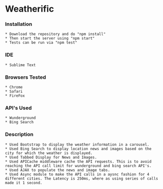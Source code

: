# Weatherific

### Installation
    * Download the repository and do "npm install"
    * Then start the server using "npm start"
    * Tests can be run via "npm test"
    
### IDE
    * Sublime Text
    
### Browsers Tested
    * Chrome
    * Safari
    * FireFox

### API's Used
    * Wunderground
    * Bing Search

### Description
    * Used Bootstrap to display the weather information in a carousel.
    * Used Bing Search to display location news and images based on the city for which the weather is displayed.
    * Used Tabbed Display for News and Images.
    * Used APICache middleware cache the API requests. This is to avoid reaching the API call limit for wunderground and bing search API's.
    * Used AJAX to populate the news and image tabs.
    * Used Async module to make the API calls in a aysnc fashion for 4 different cities. The Latency is 250ms, where as using series of calls made it 1 second.
    
